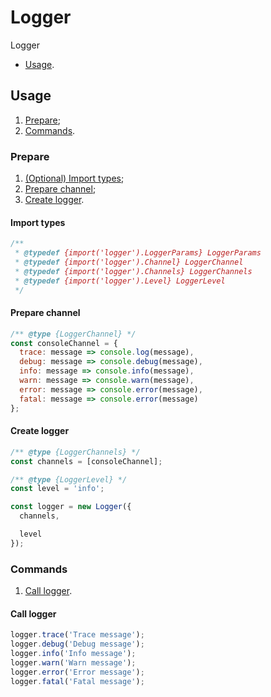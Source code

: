 # Logger
Logger

- [Usage](#usage).

## Usage
1) [Prepare](#prepare);
2) [Commands](#commands).

### Prepare
1) [(Optional) Import types](#import-types);
2) [Prepare channel](#prepare-channel);
3) [Create logger](#create-logger).

#### Import types
```js
/**
 * @typedef {import('logger').LoggerParams} LoggerParams
 * @typedef {import('logger').Channel} LoggerChannel
 * @typedef {import('logger').Channels} LoggerChannels
 * @typedef {import('logger').Level} LoggerLevel
 */
```

#### Prepare channel
```js
/** @type {LoggerChannel} */ 
const consoleChannel = {
  trace: message => console.log(message),
  debug: message => console.debug(message),
  info: message => console.info(message),
  warn: message => console.warn(message),
  error: message => console.error(message),
  fatal: message => console.error(message)
};
```

#### Create logger
```js
/** @type {LoggerChannels} */
const channels = [consoleChannel];

/** @type {LoggerLevel} */
const level = 'info';

const logger = new Logger({
  channels,

  level
});
```

### Commands
1) [Call logger](#call-logger).

#### Call logger
```js
logger.trace('Trace message');
logger.debug('Debug message');
logger.info('Info message');
logger.warn('Warn message');
logger.error('Error message');
logger.fatal('Fatal message');
```
